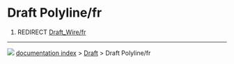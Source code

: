 # Draft Polyline/fr
1.  REDIRECT [Draft_Wire/fr](Draft_Wire/fr.md)



---
![](images/Button_right.svg) [documentation index](../README.md) > [Draft](Draft_Workbench.md) > Draft Polyline/fr

